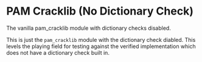 # PAM Cracklib (No Dictionary Check)
The vanilla pam_cracklib module with dictionary checks disabled.

This is just the `pam_cracklib` module with the dictionary check diabled. This levels the playing field for testing against the verified implementation which does not have a dictionary check built in.
